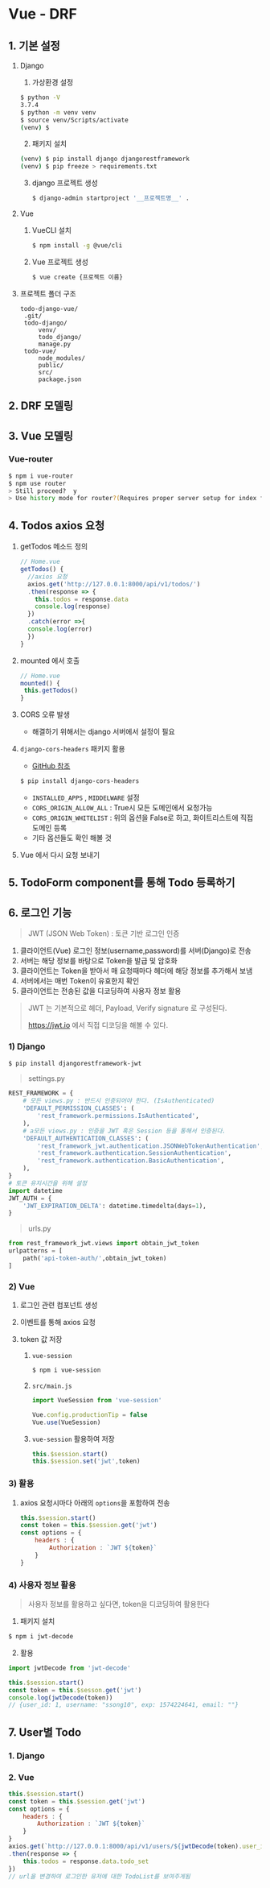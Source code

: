 # Vue - DRF

## 1. 기본 설정

1. Django

   1.  가상환경 설정

      ```bash
      $ python -V
      3.7.4
      $ python -m venv venv
      $ source venv/Scripts/activate
      (venv) $
      ```

   2.  패키지 설치

      ```bash
      (venv) $ pip install django djangorestframework
      (venv) $ pip freeze > requirements.txt
      ```

   3. django 프로젝트 생성

      ```bash
      $ django-admin startproject '__프로젝트명__' .
      ```

      

2. Vue

   1. VueCLI 설치

      ```bash
      $ npm install -g @vue/cli
      ```

   2. Vue 프로젝트 생성

      ```bash
      $ vue create {프로젝트 이름}
      ```

3. 프로젝트 폴더 구조

   ```
   todo-django-vue/
   	.git/
   	todo-django/
   		venv/
   		todo_django/
   		manage.py
   	todo-vue/
   		node_modules/
   		public/
   		src/
   		package.json
   ```




## 2. DRF 모델링

## 3. Vue 모델링

### Vue-router

```bash
$ npm i vue-router
$ npm use router
> Still proceed?  y
> Use history mode for router?(Requires proper server setup for index fallback in production) y
```

## 4. Todos axios 요청

1. getTodos 메소드 정의

   ```javascript
   // Home.vue
   getTodos() {
     //axios 요청
     axios.get('http://127.0.0.1:8000/api/v1/todos/')
     .then(response => {
       this.todos = response.data
       console.log(response)
     })
     .catch(error =>{
     console.log(error)
     })
   }
   ```

2. mounted 에서 호출

   ```javascript
   // Home.vue
   mounted() {
   	this.getTodos()
   }
   ```

3. CORS 오류 발생

   * 해결하기 위해서는 django 서버에서 설정이 필요

4. `django-cors-headers` 패키지 활용

   * [GitHub 참조](https://github.com/adamchainz/django-cors-headers)

    ```bash
   $ pip install django-cors-headers
    ```
   
   * `INSTALLED_APPS` , `MIDDELWARE` 설정
   * `CORS_ORIGIN_ALLOW_ALL` : True시 모든 도메인에서 요청가능
   * `CORS_ORIGIN_WHITELIST` : 위의 옵션을 False로 하고, 화이트리스트에 직접 도메인 등록
   * 기타 옵션들도 확인 해볼 것
   
5. Vue 에서 다시 요청 보내기

## 5. TodoForm component를 통해 Todo 등록하기



## 6. 로그인 기능

> JWT (JSON Web Token) : 토큰 기반 로그인 인증

1. 클라이언트(Vue) 로그인 정보(username,password)를 서버(Django)로 전송
2. 서버는 해당 정보를 바탕으로 Token을 발급 및 암호화
3. 클라이언트는 Token을 받아서 매 요청때마다 헤더에 해당 정보를 추가해서 보냄
4. 서버에서는 매번 Token이 유효한지 확인
5. 클라이언트는 전송된 값을 디코딩하여 사용자 정보 활용

>  JWT 는 기본적으로 헤더, Payload, Verify signature 로 구성된다.
>
>  https://jwt.io 에서 직접 디코딩을 해볼 수 있다.

### 1) Django

```bash
$ pip install djangorestframework-jwt
```

> settings.py

```python
REST_FRAMEWORK = {
    # 모든 views.py : 반드시 인증되어야 한다. (IsAuthenticated)
    'DEFAULT_PERMISSION_CLASSES': (
        'rest_framework.permissions.IsAuthenticated',
    ),
    # a모든 views.py : 인증을 JWT 혹은 Session 등을 통해서 인증된다.
    'DEFAULT_AUTHENTICATION_CLASSES': (
        'rest_framework_jwt.authentication.JSONWebTokenAuthentication',
        'rest_framework.authentication.SessionAuthentication',
        'rest_framework.authentication.BasicAuthentication',
    ),
}
# 토큰 유지시간을 위해 설정
import datetime
JWT_AUTH = {
    'JWT_EXPIRATION_DELTA': datetime.timedelta(days=1),
}
```

> urls.py

```python
from rest_framework_jwt.views import obtain_jwt_token
urlpatterns = [
    path('api-token-auth/',obtain_jwt_token)
]
```



### 2) Vue

1. 로그인 관련 컴포넌트 생성

2. 이벤트를 통해 axios 요청

3. token 값 저장

   1. `vue-session`

      ```bash
      $ npm i vue-session
      ```

   2. `src/main.js`

      ```javascript
      import VueSession from 'vue-session'
      
      Vue.config.productionTip = false
      Vue.use(VueSession)
      ```

   3. `vue-session` 활용하여 저장

      ```javascript
      this.$session.start()
      this.$session.set('jwt',token)
      ```

### 3) 활용

1. axios 요청시마다 아래의 `options`을 포함하여 전송

   ```javascript
   this.$session.start()
   const token = this.$session.get('jwt')
   const options = {
       headers : {
           Authorization : `JWT ${token}`
       }
   }
   ```



### 4) 사용자 정보 활용

> 사용자 정보를 활용하고 싶다면, token을 디코딩하여 활용한다

1. 패키지 설치

```bash
$ npm i jwt-decode
```

2. 활용

```javascript
import jwtDecode from 'jwt-decode'

this.$session.start()
const token = this.$sesson.get('jwt')
console.log(jwtDecode(token))
// {user_id: 1, username: "ssong10", exp: 1574224641, email: ""}
```

## 7. User별 Todo

### 1. Django

### 2. Vue

```javascript
this.$session.start()
const token = this.$session.get('jwt')
const options = {
    headers : {
        Authorization : `JWT ${token}`
    }
}
axios.get(`http://127.0.0.1:8000/api/v1/users/${jwtDecode(token).user_id}/`,options)
.then(response => {
    this.todos = response.data.todo_set
})
// url을 변경하여 로그인한 유저에 대한 TodoList를 보여주게됨
```

